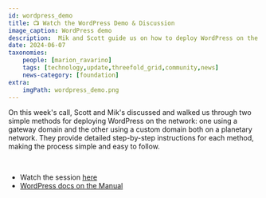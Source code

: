 ```yaml
---
id: wordpress_demo
title: 📺 Watch the WordPress Demo & Discussion 
image_caption: WordPress demo
description:  Mik and Scott guide us on how to deploy WordPress on the grid in two simple methods
date: 2024-06-07
taxonomies:
    people: [marion_ravarino]
    tags: [technology,update,threefold_grid,community,news]
    news-category: [foundation]
extra:
    imgPath: wordpress_demo.png
---
```


On this week's call, Scott and Mik's discussed and walked us through two simple methods for deploying WordPress on the network: one using a gateway domain and the other using a custom domain both on a planetary network. They provide detailed step-by-step instructions for each method, making the process simple and easy to follow.

<br/>

- Watch the session [here](https://www.youtube.com/watch?v=kd2M03fJeE0)
- [WordPress docs on the Manual](https://manual.grid.tf/documentation/dashboard/solutions/wordpress.html)
